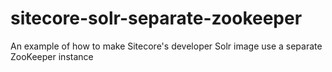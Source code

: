 # sitecore-solr-separate-zookeeper
An example of how to make Sitecore's developer Solr image use a separate ZooKeeper instance
